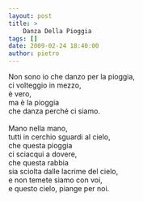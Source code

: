 ```yaml
---
layout: post
title: >
    Danza Della Pioggia
tags: []
date: 2009-02-24 18:40:00
author: pietro
---
```

Non sono io che danzo per la pioggia,<br/>ci volteggio in mezzo,<br/>è vero,<br/>ma è la pioggia<br/>che danza perché ci siamo.<br/><br/>Mano nella mano,<br/>tutti in cerchio sguardi al cielo,<br/>che questa pioggia<br/>ci sciacqui a dovere,<br/>che questa rabbia<br/>sia sciolta dalle lacrime del cielo,<br/>e non temete siamo con voi,<br/>e questo cielo, piange per noi.

